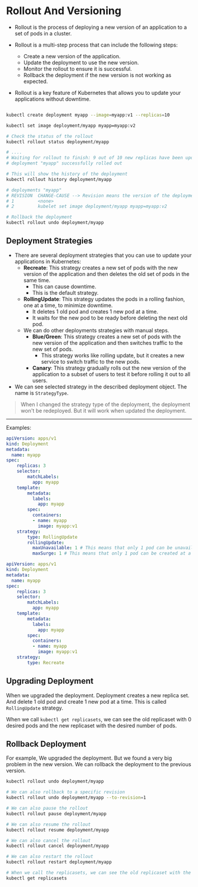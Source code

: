 # Rollout And Versioning
- Rollout is the process of deploying a new version of an application to a set of pods in a cluster.

- Rollout is a multi-step process that can include the following steps:
  - Create a new version of the application.
  - Update the deployment to use the new version.
  - Monitor the rollout to ensure it is successful.
  - Rollback the deployment if the new version is not working as expected.

- Rollout is a key feature of Kubernetes that allows you to update your applications without downtime.

```bash

kubectl create deployment myapp --image=myapp:v1 --replicas=10

kubectl set image deployment/myapp myapp=myapp:v2

# Check the status of the rollout
kubectl rollout status deployment/myapp

# ....
# Waiting for rollout to finish: 9 out of 10 new replicas have been updated...
# deployment "myapp" successfully rolled out

# This will show the history of the deployment
kubectl rollout history deployment/myapp

# deployments "myapp"
# REVISION  CHANGE-CAUSE --> Revision means the version of the deployment
# 1         <none>
# 2         kubelet set image deployment/myapp myapp=myapp:v2

# Rollback the deployment
kubectl rollout undo deployment/myapp
```

## Deployment Strategies
- There are several deployment strategies that you can use to update your applications in Kubernetes:
  - **Recreate**: This strategy creates a new set of pods with the new version of the application and then deletes the old set of pods in the same time.
    - This can cause downtime.
    - This is the default strategy.
  - **RollingUpdate**: This strategy updates the pods in a rolling fashion, one at a time, to minimize downtime.
    - It deletes 1 old pod and creates 1 new pod at a time.
    - It waits for the new pod to be ready before deleting the next old pod.
  - We can do other deployments strategies with manual steps.
    - **Blue/Green**: This strategy creates a new set of pods with the new version of the application and then switches traffic to the new set of pods.
      - This strategy works like rolling update, but it creates a new service to switch traffic to the new pods.
    - **Canary**: This strategy gradually rolls out the new version of the application to a subset of users to test it before rolling it out to all users.
- We can see selected strategy in the described deployment object. The name is `StrategyType`.

> When I changed the strategy type of the deployment, the deployment won't be redeployed. But it will work when updated the deployment.

---

Examples:

```yaml
apiVersion: apps/v1
kind: Deployment
metadata:
  name: myapp
spec:
    replicas: 3
    selector:
        matchLabels:
          app: myapp
    template:
        metadata:
          labels:
            app: myapp
        spec:
          containers:
          - name: myapp
            image: myapp:v1
    strategy:
        type: RollingUpdate
        rollingUpdate:
          maxUnavailable: 1 # This means that only 1 pod can be unavailable at a time. We can set this value like percentage. For example, 25% of the total number of pods.
          maxSurge: 1 # This means that only 1 pod can be created at a time. We can set this value like percentage. For example, 25% of the total number of pods.
```

```yaml
apiVersion: apps/v1
kind: Deployment
metadata:
  name: myapp
spec:
    replicas: 3
    selector:
        matchLabels:
          app: myapp
    template:
        metadata:
          labels:
            app: myapp
        spec:
          containers:
          - name: myapp
            image: myapp:v1
    strategy:
        type: Recreate
```


## Upgrading Deployment
When we upgraded the deployment. Deployment creates a new replica set. And delete 1 old pod and create 1 new pod at a time. This is called `RollingUpdate` strategy.

When we call `kubectl get replicasets`, we can see the old replicaset with 0 desired pods and the new replicaset with the desired number of pods.


## Rollback Deployment
For example, We upgraded the deployment. But we found a very big problem in the new version. We can rollback the deployment to the previous version.

```bash
kubectl rollout undo deployment/myapp

# We can also rollback to a specific revision
kubectl rollout undo deployment/myapp --to-revision=1

# We can also pause the rollout
kubectl rollout pause deployment/myapp

# We can also resume the rollout
kubectl rollout resume deployment/myapp

# We can also cancel the rollout
kubectl rollout cancel deployment/myapp

# We can also restart the rollout
kubectl rollout restart deployment/myapp

# When we call the replicasets, we can see the old replicaset with the desired number of pods and the new replicaset with 0 desired pods.
kubectl get replicasets
```

